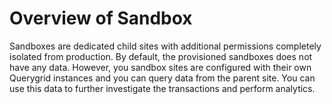 # Overview of Sandbox
Sandboxes are dedicated child sites with additional permissions completely isolated from production.
By default, the provisioned sandboxes does not have any data. However, you sandbox sites are configured with their own Querygrid instances and you can query data from the parent site. 
You can use this data to further investigate the transactions and perform analytics.



